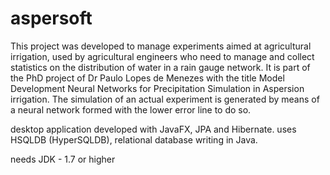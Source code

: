 aspersoft
===============

This project was developed to manage experiments aimed at agricultural irrigation, used by agricultural engineers who need to manage and collect statistics on the distribution of water in a rain gauge network. It is part of the PhD project of Dr Paulo Lopes de Menezes with the title Model Development Neural Networks for Precipitation Simulation in Aspersion irrigation. The simulation of an actual experiment is generated by means of a neural network formed with the lower error line to do so.

desktop application developed with JavaFX, JPA and Hibernate.
uses HSQLDB (HyperSQLDB), relational database writing in Java.

needs JDK - 1.7 or higher



